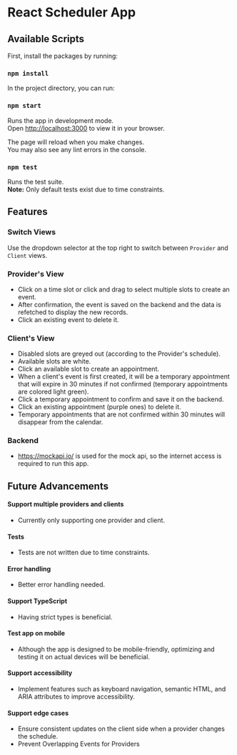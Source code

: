# React Scheduler App

## Available Scripts

First, install the packages by running:

### `npm install`

In the project directory, you can run:

### `npm start`

Runs the app in development mode.  
Open [http://localhost:3000](http://localhost:3000) to view it in your browser.

The page will reload when you make changes.  
You may also see any lint errors in the console.

### `npm test`

Runs the test suite.  
**Note:** Only default tests exist due to time constraints.

## Features

### Switch Views

Use the dropdown selector at the top right to switch between `Provider` and `Client` views.

### Provider's View

- Click on a time slot or click and drag to select multiple slots to create an event.
- After confirmation, the event is saved on the backend and the data is refetched to display the new records.
- Click an existing event to delete it.

### Client's View

- Disabled slots are greyed out (according to the Provider's schedule).
- Available slots are white.
- Click an available slot to create an appointment.
- When a client's event is first created, it will be a temporary appointment that will expire in 30 minutes if not confirmed (temporary appointments are colored light green).
- Click a temporary appointment to confirm and save it on the backend.
- Click an existing appointment (purple ones) to delete it.
- Temporary appointments that are not confirmed within 30 minutes will disappear from the calendar.

### Backend

- https://mockapi.io/ is used for the mock api, so the internet access is required to run this app.

## Future Advancements

#### Support multiple providers and clients

- Currently only supporting one provider and client.

#### Tests

- Tests are not written due to time constraints.

#### Error handling

- Better error handling needed.

#### Support TypeScript

- Having strict types is beneficial.

#### Test app on mobile

- Although the app is designed to be mobile-friendly, optimizing and testing it on actual devices will be beneficial.

#### Support accessibility

- Implement features such as keyboard navigation, semantic HTML, and ARIA attributes to improve accessibility.

#### Support edge cases

- Ensure consistent updates on the client side when a provider changes the schedule.
- Prevent Overlapping Events for Providers
